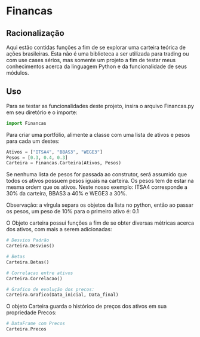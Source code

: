 # Financas

## Racionalização
Aqui estão contidas funções a fim de se explorar uma carteira teórica de ações brasileiras. Esta não é uma biblioteca a ser utilizada para trading ou com use cases sérios, mas somente um projeto a fim de testar meus conhecimentos acerca da linguagem Python e da funcionalidade de seus módulos.

## Uso
Para se testar as funcionalidades deste projeto, insira o arquivo Financas.py em seu diretório e o importe:

```python
import Financas
```
Para criar uma portfólio, alimente a classe com uma lista de ativos e pesos para cada um destes:

```python
Ativos = ["ITSA4", "BBAS3", "WEGE3"]
Pesos = [0.3, 0.4, 0.3]
Carteira = Financas.Carteira(Ativos, Pesos)
```
Se nenhuma lista de pesos for passada ao construtor, será assumido que todos os ativos possuem pesos iguais na carteira. Os pesos tem de estar na mesma ordem que os ativos. Neste nosso exemplo: ITSA4 corresponde a 30% da carteira, BBAS3 a 40% e WEGE3 a 30%.

Observação: a vírgula separa os objetos da lista no python, então ao passar os pesos, um peso de 10% para o primeiro ativo é: 0.1

O Objeto carteira possui funções a fim de se obter diversas métricas acerca dos ativos, com mais a serem adicionadas:

```python
# Desvios Padrão
Carteira.Desvios()

# Betas
Carteira.Betas()

# Correlacao entre ativos
Carteira.Correlacao()

# Grafico de evolução dos precos:
Carteira.Grafico(Data_inicial, Data_final)

```

O objeto Carteira guarda o histórico de preços dos ativos em sua propriedade Precos:

```python
# DataFrame com Precos
Carteira.Precos
```


